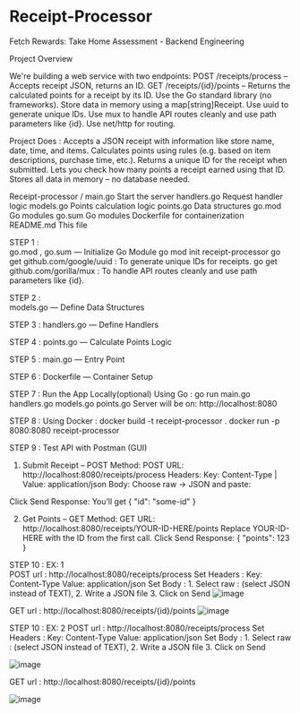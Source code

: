 # Receipt-Processor
Fetch Rewards: Take Home Assessment - Backend Engineering


Project Overview


We're building a web service with two endpoints:
POST /receipts/process – Accepts receipt JSON, returns an ID.
GET /receipts/{id}/points – Returns the calculated points for a receipt by its ID.
Use the Go standard library (no frameworks).
Store data in memory using a map[string]Receipt.
Use uuid to generate unique IDs.
Use mux to handle API routes cleanly and use path parameters like {id}.
Use net/http for routing.

Project Does :
Accepts a JSON receipt with information like store name, date, time, and items.
Calculates points using rules (e.g. based on item descriptions, purchase time, etc.).
Returns a unique ID for the receipt when submitted.
Lets you check how many points a receipt earned using that ID.
Stores all data in memory – no database needed.

Receipt-processor /
main.go 		  Start the server
handlers.go		Request handler logic
models.go		  Points calculation logic
points.go		  Data structures
go.mod			  Go modules
go.sum			  Go modules
Dockerfile		for containerization
README.md 		This file 



STEP 1 :  
  go.mod , go.sum — Initialize Go Module
  go mod init receipt-processor
  go get github.com/google/uuid  : To generate unique IDs for receipts.
  go get github.com/gorilla/mux  : To handle API routes cleanly and use path parameters like {id}.


STEP 2 :  
  models.go — Define Data Structures


STEP 3 : 
  handlers.go — Define Handlers



STEP 4 :
  points.go — Calculate Points Logic



STEP 5 :
  main.go — Entry Point



STEP 6 :
  Dockerfile — Container Setup



STEP 7 : Run the App Locally(optional)
  Using Go :
    go run main.go handlers.go models.go points.go
    Server will be on: http://localhost:8080



STEP 8 : 
  Using Docker :
    docker build -t receipt-processor .
    docker run -p 8080:8080 receipt-processor



STEP 9 : Test API with Postman (GUI)
  1. Submit Receipt – POST
    Method: POST
	  URL: http://localhost:8080/receipts/process
	  Headers:
		  Key: Content-Type | Value: application/json
	  Body: Choose raw → JSON and paste:



  Click Send
	Response: You’ll get { "id": "some-id" }

  2. Get Points – GET
    Method: GET
	  URL: http://localhost:8080/receipts/YOUR-ID-HERE/points
	  Replace YOUR-ID-HERE with the ID from the first call.
    Click Send
	  Response: { "points": 123 }


STEP 10 : EX: 1  
	POST url : http://localhost:8080/receipts/process
		Set Headers :  Key: Content-Type  Value: application/json
		Set Body :  1. Select raw : (select JSON instead of TEXT),
     	2.  Write a JSON file
     	3. Click on Send
![image](https://github.com/user-attachments/assets/d8fbee7c-b880-4938-9f6d-a57cdece79df)

GET url : http://localhost:8080/receipts/{id}/points
![image](https://github.com/user-attachments/assets/3c871f79-3c3f-4344-ba91-7c4e53f6f16f)

STEP 10 : EX: 2
	POST url : http://localhost:8080/receipts/process
	Set Headers :  Key: Content-Type  Value: application/json
	Set Body : 1. Select raw : (select JSON instead of TEXT),
                   2.  Write a JSON file
                   3. Click on Send

![image](https://github.com/user-attachments/assets/3e64a14c-8dce-4e57-808a-c8d07883cbab)

GET url : http://localhost:8080/receipts/{id}/points

![image](https://github.com/user-attachments/assets/718c51dc-0e3b-4647-bf8b-c829937eaa0b)


